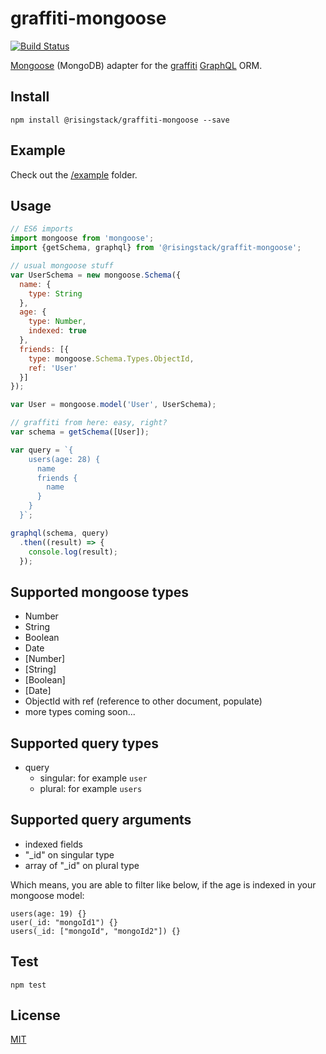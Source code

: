 # graffiti-mongoose

[![Build Status](https://travis-ci.org/RisingStack/graffiti-mongoose.svg)](https://travis-ci.org/RisingStack/graffiti-mongoose)  

[Mongoose](http://mongoosejs.com) (MongoDB) adapter for the [graffiti](https://github.com/RisingStack/graffiti) [GraphQL](https://github.com/graphql/graphql-js) ORM.

## Install

```
npm install @risingstack/graffiti-mongoose --save
```

## Example

Check out the [/example](https://github.com/RisingStack/graffiti-mongoose/tree/master/example) folder.

## Usage

```javascript
// ES6 imports
import mongoose from 'mongoose';
import {getSchema, graphql} from '@risingstack/graffit-mongoose';

// usual mongoose stuff
var UserSchema = new mongoose.Schema({
  name: {
    type: String
  },
  age: {
    type: Number,
    indexed: true
  },
  friends: [{
    type: mongoose.Schema.Types.ObjectId,
    ref: 'User'
  }]
});

var User = mongoose.model('User', UserSchema);

// graffiti from here: easy, right?
var schema = getSchema([User]);

var query = `{
    users(age: 28) {
      name
      friends {
        name
      }
    }
  }`;

graphql(schema, query)
  .then((result) => {
    console.log(result);
  });
```

## Supported mongoose types

* Number
* String
* Boolean
* Date
* [Number]
* [String]
* [Boolean]
* [Date]
* ObjectId with ref (reference to other document, populate)
* more types coming soon...

## Supported query types

* query
  * singular: for example `user`
  * plural: for example `users`

## Supported query arguments

* indexed fields
* "_id" on singular type
* array of "_id" on plural type

Which means, you are able to filter like below, if the age is indexed in your mongoose model:

```
users(age: 19) {}
user(_id: "mongoId1") {}
users(_id: ["mongoId", "mongoId2"]) {}
```

## Test

```
npm test
```

## License

[MIT](https://github.com/RisingStack/graffiti-mongoose/tree/master/LICENSE)
